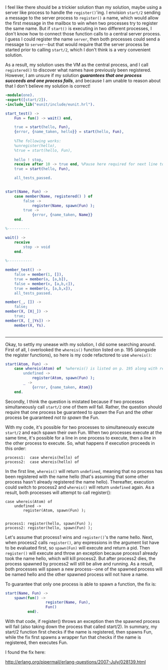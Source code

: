 I feel like there should be a trickier solution than my solution, maybe using a server like process to handle the `register()`'ing.  I envision `start/2` sending a message to the server process to `register()` a name, which would allow the first message in the mailbox to win when two processes try to register the same name.  But if `start()` is executing in two different processes, I don't know how to connect those function calls to a central server process.  I guess I could register the name `server`, then both processes could send a message to `server`--but that would require that the server process be started prior to calling `start/2`, which I don't think is a very convenient solution. 

As a result, my solution uses the VM as the central process, and I call `registered()` to discover what names have previously been registered.  However, I am unsure if my solution ***guarantees that one process succeeds and one process fails***, and because I am unable to reason about that I don't believe my solution is correct!


```erlang
-module(one).
-export([start/2]).
-include_lib("eunit/include/eunit.hrl").

start_test() ->
    Fun = fun() -> wait() end,

    true = start(hello, Fun),
    {error, {name_taken, hello}} = start(hello, Fun),
    
    %The following works:
    %unregister(hello),
    %true = start(hello, Fun),
    
    hello ! stop,
    receive after 10 -> true end, %Pause here required for next line to work 
    true = start(hello, Fun),

    all_tests_passed.
     

start(Name, Fun) ->
    case member(Name, registered() ) of
        false ->
            register(Name, spawn(Fun) );
        true ->
            {error, {name_taken, Name}}
    end.

%----------

wait() ->                        
    receive
        stop -> void
    end.
        
%-----------

member_test() ->
    false = member(1, []),
    true = member(a, [a,b]),
    false = member(x, [a,b,c]),
    true = member(x, [a,b,x]),
    all_tests_passed.

member(_, []) ->
    false;
member(X, [X|_]) ->
    true;
member(X, [_|Ys]) ->
    member(X, Ys).
    
```
------
Okay, to settly my unease with my solution, I did some searching around.  First of all, I overlooked the `whereis()` function listed on p. 195 (alongside the register functions), so here is my code refactored to use `whereis()`:
```erlang
start(Atom, Fun) ->
    case whereis(Atom) of  %whereis() is listed on p. 195 along with register().
        undefined ->
            register(Atom, spawn(Fun) );
        _ ->
            {error, {name_taken, Atom}}
    end.
```
Secondly, I think the question is mistated because if two processes simultaneously call `start/2` one of them *will* fail.  Rather, the question should require that one process be guaranteed to *spawn* the Fun and the other process be guaranteed *not to spawn* the Fun.

With my code, it's possible for two processes to simultaneously execute `start/2` and each spawn their own Fun.  When two processes execute at the same time, it's possible for a line in one process to execute, then a line in the other process to execute.  So, what happens if execution proceeds in this order:

    process1:  case whereis(hello) of 
    process2:  case whereis(hello) of

In the first line, `whereis()` will return `undefined`,  meaning that no process has been registered with the name hello (that's assuming that some other process hasn't already registered the name hello).  Thereafter, execution could switch to process2 and `whereis()` will return `undefined` again. As a result, both processes will attempt to call register():

    case whereis(Atom) of 
        undefined ->
            register(Atom, spawn(Fun) );
            
            
    process1: register(hello, spawn(Fun) );
    process2: register(hello, spawn(Fun) ); 

Let's assume that process1 wins and `register()`'s the name hello.  Next, when process2 calls `register()`, any expressions in the argument list have to be evaluated first, so `spawn(Fun)` will execute and return a pid.  Then `register()` will execute and throw an exception because process1 already took the name hello, which will kill process2.  But after process2 dies, the process spawned by process2 will still be alive and running.  As a result, both processes will spawn a new process--one of the spawned process will be named hello and the other spawned process will not have a name.

To guarantee that only one process is able to spawn a function, the fix is:

```erlang
start(Name, Fun) ->
    spawn(fun() ->
                  register(Name, Fun),
                  Fun()
          end).
```

With that code, if register() throws an exception then the spawned process will fail (also taking down the process that called start/2).  In summary, my start/2 function first checks if the name is registered, then spawns Fun, while the fix first spawns a wrapper fun that checks if the name is registered, then executes Fun.

I found the fix here:

http://erlang.org/pipermail/erlang-questions/2007-July/028139.html


        
